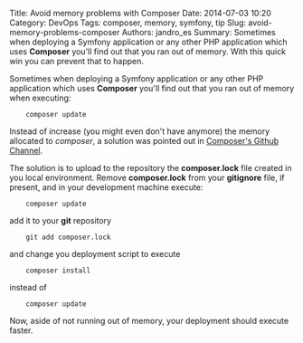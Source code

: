 Title: Avoid memory problems with Composer
Date: 2014-07-03 10:20
Category: DevOps
Tags: composer, memory, symfony, tip
Slug: avoid-memory-problems-composer
Authors: jandro_es
Summary: Sometimes when deploying a Symfony application or any other PHP application which uses **Composer** you'll find out that you ran out of memory. With this quick win you can prevent that to happen.

Sometimes when deploying a Symfony application or any other PHP application which uses **Composer** you'll find out that you ran out of memory when executing:

~~~~{.language-bash}
	composer update
~~~~

Instead of increase (you might even don't have anymore) the memory allocated to *composer*, a solution was pointed out in [Composer's Github Channel](https://github.com/composer/composer/issues).

The solution is to upload to the repository the **composer.lock** file created in you local environment. Remove **composer.lock** from your **gitignore** file, if present, and in your development machine execute:

~~~~{.language-bash}
	composer update
~~~~

add it to your **git** repository

~~~~{.language-bash}
	git add composer.lock
~~~~

and change you deployment script to execute 

~~~~{.language-bash}
	composer install
~~~~

instead of

~~~~{.language-bash}
	composer update
~~~~

Now, aside of not running out of memory, your deployment should execute faster.


